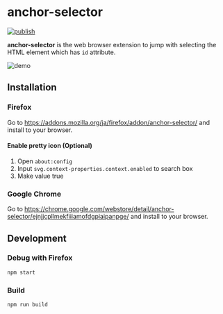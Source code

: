 # anchor-selector

[![publish](https://github.com/bgpat/anchor-selector/actions/workflows/publish.yml/badge.svg)](https://github.com/bgpat/anchor-selector/actions/workflows/publish.yml)

**anchor-selector** is the web browser extension to jump with selecting the HTML element which has `id` attribute.

![demo](https://raw.githubusercontent.com/bgpat/anchor-selector/readme/images/demo.gif)

## Installation

### Firefox

Go to https://addons.mozilla.org/ja/firefox/addon/anchor-selector/ and install to your browser.

#### Enable pretty icon (Optional)

1. Open `about:config`
2. Input `svg.context-properties.context.enabled` to search box
3. Make value true

### Google Chrome

Go to https://chrome.google.com/webstore/detail/anchor-selector/ejnjjcpllmekfiiiamofdgpiaipanpge/ and install to your browser.

## Development

### Debug with Firefox

```bash
npm start
```

### Build

```bash
npm run build
```
